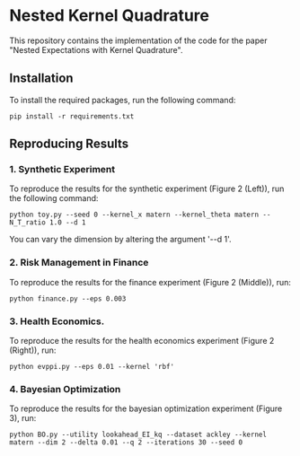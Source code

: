 # Nested Kernel Quadrature

This repository contains the implementation of the code for the paper "Nested Expectations with Kernel Quadrature". 

## Installation

To install the required packages, run the following command:
```
pip install -r requirements.txt
```

## Reproducing Results

### 1. Synthetic Experiment

To reproduce the results for the synthetic experiment (Figure 2 (Left)), run the following command:

`python toy.py --seed 0 --kernel_x matern --kernel_theta matern --N_T_ratio 1.0 --d 1`

You can vary the dimension by altering the argument '--d 1'.

### 2. Risk Management in Finance

To reproduce the results for the finance experiment (Figure 2 (Middle)), run:

`python finance.py --eps 0.003`

### 3. Health Economics.

To reproduce the results for the health economics experiment (Figure 2 (Right)), run:

`python evppi.py --eps 0.01 --kernel 'rbf'`

### 4. Bayesian Optimization
To reproduce the results for the bayesian optimization experiment (Figure 3), run:

`python BO.py --utility lookahead_EI_kq --dataset ackley --kernel matern --dim 2 --delta 0.01 --q 2 --iterations 30 --seed 0`